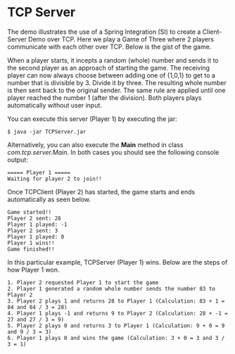 TCP Server
==========

The demo illustrates the use of a Spring Integration (SI) to create a Client-Server Demo over TCP. Here we play a Game of Three where 2 players communicate with each other over TCP. Below is the gist of the game.

When a player starts, it incepts a random (whole) number and sends it to the second player as an approach of starting the game.
The receiving player can now always choose between adding one of {­1,0,1} to get to a number that is divisible by 3. Divide it by three. The resulting whole number is then sent back to the original sender. The same rule are applied until one player reached the number 1 (after the division). Both players plays automatically without user input. 

You can execute this server (Player 1) by executing the jar:

    $ java -jar TCPServer.jar

Alternatively, you can also execute the **Main** method in class *com.tcp.server.Main*. In both cases you should see the following console output:

	===== Player 1 =====
	Waiting for player 2 to join!!

Once TCPClient (Player 2) has started, the game starts and ends automatically as seen below.

    Game started!!
	Player 2 sent: 28
	Player 1 played: -1
	Player 2 sent: 3
	Player 1 played: 0
	Player 1 wins!!
	Game finished!!

In this particular example, TCPServer (Player 1) wins. Below are the steps of how Player 1 won.

	1. Player 2 requested Player 1 to start the game
	2. Player 1 generated a random whole number sends the number 83 to Player 2
	3. Player 2 plays 1 and returns 28 to Player 1 (Calculation: 83 + 1 = 84 and 84 / 3 = 28)
	4. Player 1 plays -1 and returns 9 to Player 2 (Calculation: 28 + -1 = 27 and 27 / 3 = 9)
	5. Player 2 plays 0 and returns 3 to Player 1 (Calculation: 9 + 0 = 9 and 9 / 3 = 3)
	6. Player 1 plays 0 and wins the game (Calculation: 3 + 0 = 3 and 3 / 3 = 1)
 